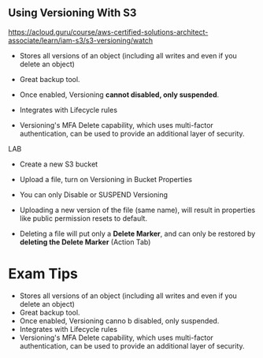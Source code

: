## Using Versioning With S3 
https://acloud.guru/course/aws-certified-solutions-architect-associate/learn/iam-s3/s3-versioning/watch

* Stores all versions of an object (including all writes 
and even if you delete an object) 
* Great backup tool. 
* Once enabled, Versioning **cannot disabled, only suspended**. 

* Integrates with Lifecycle rules 
* Versioning's MFA Delete capability, which uses multi-factor authentication, can be used to provide an additional layer of security. 

LAB 
* Create a new S3 bucket
* Upload a file, turn on Versioning in Bucket Properties
* You can only Disable or SUSPEND Versioning
* Uploading a new version of the file (same name),  will result in properties like public permission resets to default.

* Deleting a file will put only a **Delete Marker**,  and can only be restored by **deleting the Delete Marker** (Action Tab)


# Exam Tips 
* Stores all versions of an object (including all writes and even if you delete an object) 
* Great backup tool. 
* Once enabled, Versioning canno b disabled, only suspended. 
* Integrates with Lifecycle rules 
* Versioning's MFA Delete capability, which uses multi-factor 
authentication, can be used to provide an additional layer of security. 
